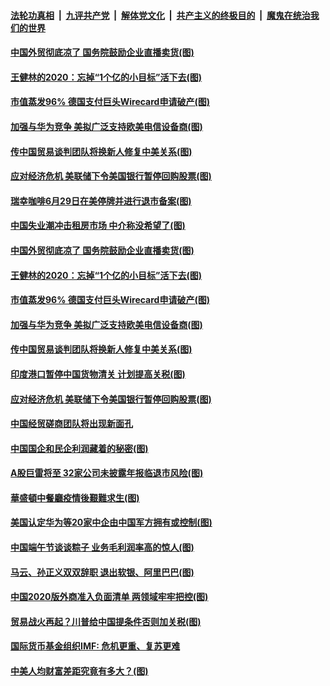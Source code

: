 ####  [法轮功真相](../../../../basic/blob/master/README.md?t=06271802) &nbsp;|&nbsp; [九评共产党](../../../../9ping.md/blob/master/README.md?t=06271802) &nbsp;|&nbsp; [解体党文化](../../../../jtdwh.md/blob/master/README.md?t=06271802)  &nbsp;|&nbsp; [共产主义的终极目的](../../../../gczydzjmd.md/blob/master/README.md?t=06271802) &nbsp;|&nbsp; [魔鬼在统治我们的世界](../../../../mgztzwmdsj.md/blob/master/README.md?t=06271802) 

#### [中国外贸彻底凉了 国务院鼓励企业直播卖货(图)](../pages/p5/937813.md?t=06271802) 

#### [王健林的2020：忘掉“1个亿的小目标”活下去(图)](../pages/p5/937834.md?t=06271802) 

#### [市值蒸发96% 德国支付巨头Wirecard申请破产(图)](../pages/p5/937805.md?t=06271802) 

#### [加强与华为竞争 美拟广泛支持欧美电信设备商(图)](../pages/p5/937802.md?t=06271802) 

#### [传中国贸易谈判团队将换新人修复中美关系(图)](../pages/p5/937793.md?t=06271802) 

#### [应对经济危机 美联储下令美国银行暂停回购股票(图)](../pages/p5/937760.md?t=06271802) 

#### [瑞幸咖啡6月29日在美停牌并进行退市备案(图)](../pages/p5/937854.md?t=06271802) 

#### [中国失业潮冲击租房市场 中介称没希望了(图)](../pages/p5/937808.md?t=06271802) 

#### [中国外贸彻底凉了 国务院鼓励企业直播卖货(图)](../pages/p5/937813.md?t=06271802) 

#### [王健林的2020：忘掉“1个亿的小目标”活下去(图)](../pages/p5/937834.md?t=06271802) 

#### [市值蒸发96% 德国支付巨头Wirecard申请破产(图)](../pages/p5/937805.md?t=06271802) 

#### [加强与华为竞争 美拟广泛支持欧美电信设备商(图)](../pages/p5/937802.md?t=06271802) 

#### [传中国贸易谈判团队将换新人修复中美关系(图)](../pages/p5/937793.md?t=06271802) 

#### [印度港口暂停中国货物清关 计划提高关税(图)](../pages/p5/937779.md?t=06271802) 

#### [应对经济危机 美联储下令美国银行暂停回购股票(图)](../pages/p5/937760.md?t=06271802) 

#### [中国经贸磋商团队将出现新面孔](../pages/p5/937736.md?t=06271802) 

#### [中国国企和民企利润藏着的秘密(图)](../pages/p5/937711.md?t=06271802) 

#### [A股巨雷将至 32家公司未披露年报临退市风险(图)](../pages/p5/937727.md?t=06271802) 

#### [華盛頓中餐廳疫情後艱難求生(图)](../pages/p5/937726.md?t=06271802) 

#### [美国认定华为等20家中企由中国军方拥有或控制(图)](../pages/p5/937724.md?t=06271802) 

#### [中国端午节谈谈粽子 业务毛利润率高的惊人(图)](../pages/p5/937695.md?t=06271802) 

#### [马云、孙正义双双辞职 退出软银、阿里巴巴(图)](../pages/p5/937690.md?t=06271802) 

#### [中国2020版外商准入负面清单 两领域牢牢把控(图)](../pages/p5/937687.md?t=06271802) 

#### [贸易战火再起？川普给中国提条件否则加关税(图)](../pages/p5/937682.md?t=06271802) 

#### [国际货币基金组织IMF: 危机更重、复苏更难](../pages/p5/937676.md?t=06271802) 

#### [中美人均财富差距究竟有多大？(图)](../pages/p5/937633.md?t=06271802) 

